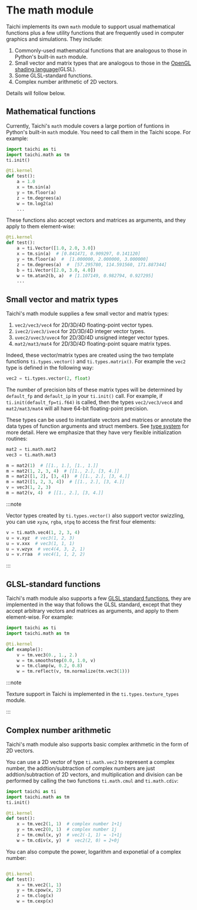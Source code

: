 # The math module


Taichi implements its own `math` module to support usual mathematical functions plus a few utility functions that are frequently used in computer graphics and simulations. They include:

1. Commonly-used mathematical functions that are analogous to those in Python's built-in `math` module.
2. Small vector and matrix types that are analogous to those in the [OpenGL shading language](https://www.khronos.org/opengl/wiki/OpenGL_Shading_Language)(GLSL).
3. Some GLSL-standard functions.
4. Complex number arithmetic of 2D vectors.

Details will follow below.


## Mathematical functions

Currently, Taichi's `math` module covers a large portion of funtions in Python's built-in `math` module. You need to call them in the Taichi scope. For example:

```python
import taichi as ti
import taichi.math as tm
ti.init()

@ti.kernel
def test():
    a = 1.0
    x = tm.sin(a)
    y = tm.floor(a)
    z = tm.degrees(a)
    w = tm.log2(a)
    ...
```

These functions also accept vectors and matrices as arguments, and they apply to them element-wise:

```python
@ti.kernel
def test():
    a = ti.Vector([1.0, 2.0, 3.0])
    x = tm.sin(a)  # [0.841471, 0.909297, 0.141120]
    y = tm.floor(a)  #  [1.000000, 2.000000, 3.000000]
    z = tm.degrees(a)  #  [57.295780, 114.591560, 171.887344]
    b = ti.Vector([2.0, 3.0, 4.0])
    w = tm.atan2(b, a)  # [1.107149, 0.982794, 0.927295]
    ...
```

## Small vector and matrix types

Taichi's math module supplies a few small vector and matrix types:


1. `vec2/vec3/vec4` for 2D/3D/4D floating-point vector types.
2. `ivec2/ivec3/ivec4` for 2D/3D/4D integer vector types.
3. `uvec2/uvec3/uvec4` for 2D/3D/4D unsigned integer vector types.
4. `mat2/mat3/mat4` for 2D/3D/4D floating-point square matrix types.


Indeed, these vector/matrix types are created using the two template functions `ti.types.vector()` and `ti.types.matrix()`. For example the `vec2` type is defined in the following way:

```python
vec2 = ti.types.vector(2, float)
```

The number of precision bits of these matrix types will be determined by `default_fp` and `default_ip` in your `ti.init()` call. For example, if `ti.init(default_fp=ti.f64)` is called, then the types `vec2/vec3/vec4` and `mat2/mat3/mat4` will all have 64-bit floating-point precision.

These types can be used to instantiate vectors and matrices or annotate the data types of function arguments and struct members. See [type system](../type_system/type.md) for more detail. Here we emphasize that they have very flexible initialization routines:

```python
mat2 = ti.math.mat2
vec3 = ti.math.mat3

m = mat2(1)  # [[1., 1.], [1., 1.]]
m = mat2(1, 2, 3, 4)  # [[1., 2.], [3, 4.]]
m = mat2([1, 2], [3, 4])  # [[1., 2.], [3, 4.]]
m = mat2([1, 2, 3, 4])  # [[1., 2.], [3, 4.]]
v = vec3(1, 2, 3)
m = mat2(v, 4)  # [[1., 2.], [3, 4.]]
```

:::note

Vector types created by `ti.types.vector()` also support vector swizzling, you can use `xyzw`, `rgba`, `stpq` to access the first four elements:


```python
v = ti.math.vec4(1, 2, 3, 4)
u = v.xyz  # vec3(1, 2, 3)
u = v.xxx  # vec3(1, 1, 1)
u = v.wzyx  # vec4(4, 3, 2, 1)
u = v.rraa  # vec4(1, 1, 2, 2) 
```

:::

## GLSL-standard functions


Taichi's math module also supports a few [GLSL standard functions](https://registry.khronos.org/OpenGL-Refpages/gl4/index.php), they are implemented in the way that follows the GLSL standard, except that they accept arbitrary vectors and matrices as arguments, and apply to them element-wise. For example:

```python
import taichi as ti
import taichi.math as tm

@ti.kernel
def example():
    v = tm.vec3(0., 1., 2.)
    w = tm.smoothstep(0.0, 1.0, v)
    w = tm.clamp(w, 0.2, 0.8)
    w = tm.reflect(v, tm.normalize(tm.vec3(1)))
```

:::note

Texture support in Taichi is implemented in the `ti.types.texture_types` module.

:::


## Complex number arithmetic

Taichi's math module also supports basic complex arithmetic in the form of 2D vectors.

You can use a 2D vector of type `ti.math.vec2` to represent a complex number, the addtion/subtraction of complex numbers are just addtion/subtraction of 2D vectors, and multiplication and division can be performed by calling the two functions `ti.math.cmul` and `ti.math.cdiv`:

```python
import taichi as ti
import taichi.math as tm
ti.init()

@ti.kernel
def test():
    x = tm.vec2(1, 1)  # complex number 1+1j
    y = tm.vec2(0, 1)  # complex number 1j
    z = tm.cmul(x, y)  # vec2(-1, 1) = -1+1j
    w = tm.cdiv(x, y)  #  vec2(2, 0) = 2+0j
```

You can also compute the power, logarithm and exponetial of a complex number:

```python

@ti.kernel
def test():
    x = tm.vec2(1, 1)
    y = tm.cpow(x, 2)
    z = tm.clog(x)
    w = tm.cexp(x)
```
